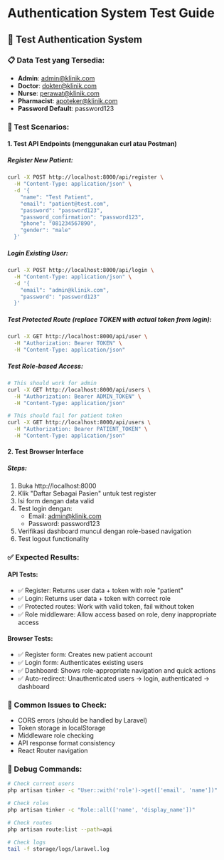 # Authentication System Test Guide

## 🔐 Test Authentication System

### 📋 Data Test yang Tersedia:

-   **Admin**: admin@klinik.com
-   **Doctor**: dokter@klinik.com
-   **Nurse**: perawat@klinik.com
-   **Pharmacist**: apoteker@klinik.com
-   **Password Default**: password123

### 🧪 Test Scenarios:

#### 1. Test API Endpoints (menggunakan curl atau Postman)

##### Register New Patient:

```bash
curl -X POST http://localhost:8000/api/register \
  -H "Content-Type: application/json" \
  -d '{
    "name": "Test Patient",
    "email": "patient@test.com",
    "password": "password123",
    "password_confirmation": "password123",
    "phone": "081234567890",
    "gender": "male"
  }'
```

##### Login Existing User:

```bash
curl -X POST http://localhost:8000/api/login \
  -H "Content-Type: application/json" \
  -d '{
    "email": "admin@klinik.com",
    "password": "password123"
  }'
```

##### Test Protected Route (replace TOKEN with actual token from login):

```bash
curl -X GET http://localhost:8000/api/user \
  -H "Authorization: Bearer TOKEN" \
  -H "Content-Type: application/json"
```

##### Test Role-based Access:

```bash
# This should work for admin
curl -X GET http://localhost:8000/api/users \
  -H "Authorization: Bearer ADMIN_TOKEN" \
  -H "Content-Type: application/json"

# This should fail for patient token
curl -X GET http://localhost:8000/api/users \
  -H "Authorization: Bearer PATIENT_TOKEN" \
  -H "Content-Type: application/json"
```

#### 2. Test Browser Interface

##### Steps:

1. Buka http://localhost:8000
2. Klik "Daftar Sebagai Pasien" untuk test register
3. Isi form dengan data valid
4. Test login dengan:
    - Email: admin@klinik.com
    - Password: password123
5. Verifikasi dashboard muncul dengan role-based navigation
6. Test logout functionality

### ✅ Expected Results:

#### API Tests:

-   ✅ Register: Returns user data + token with role "patient"
-   ✅ Login: Returns user data + token with correct role
-   ✅ Protected routes: Work with valid token, fail without token
-   ✅ Role middleware: Allow access based on role, deny inappropriate access

#### Browser Tests:

-   ✅ Register form: Creates new patient account
-   ✅ Login form: Authenticates existing users
-   ✅ Dashboard: Shows role-appropriate navigation and quick actions
-   ✅ Auto-redirect: Unauthenticated users → login, authenticated → dashboard

### 🐛 Common Issues to Check:

-   CORS errors (should be handled by Laravel)
-   Token storage in localStorage
-   Middleware role checking
-   API response format consistency
-   React Router navigation

### 🔧 Debug Commands:

```bash
# Check current users
php artisan tinker -c "User::with('role')->get(['email', 'name'])"

# Check roles
php artisan tinker -c "Role::all(['name', 'display_name'])"

# Check routes
php artisan route:list --path=api

# Check logs
tail -f storage/logs/laravel.log
```

